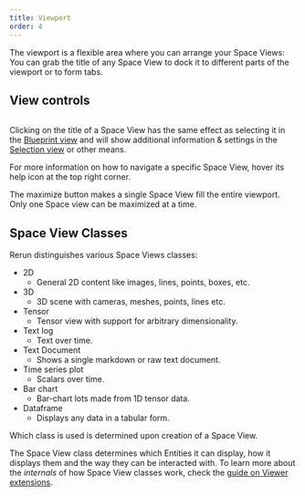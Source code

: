 ```yaml
---
title: Viewport
order: 4
---
```


The viewport is a flexible area where you can arrange your Space Views:
You can grab the title of any Space View to dock it to different parts of the viewport or to form tabs.

View controls
-------------

<picture>
  <img src="https://static.rerun.io/view-controls/e911cec51fcf840e014340b3cb135b7faeb2e8b6/full.png" alt="">
</picture>


Clicking on the title of a Space View has the same effect as selecting it in the [Blueprint view](blueprint.md)
and will show additional information & settings in the [Selection view](selection.md) or other means.

For more information on how to navigate a specific Space View, hover its help icon at the top right corner.

The maximize button makes a single Space View fill the entire viewport.
Only one Space view can be maximized at a time.


Space View Classes
---------------------------
Rerun distinguishes various Space Views classes:

* 2D
  * General 2D content like images, lines, points, boxes, etc.
* 3D
  * 3D scene with cameras, meshes, points, lines etc.
* Tensor
  * Tensor view with support for arbitrary dimensionality.
* Text log
  * Text over time.
* Text Document
  * Shows a single markdown or raw text document.
* Time series plot
  * Scalars over time.
* Bar chart
  * Bar-chart lots made from 1D tensor data.
* Dataframe
  * Displays any data in a tabular form.

Which class is used is determined upon creation of a Space View.

The Space View class determines which Entities it can display, how it displays them and the way they can be interacted with.
To learn more about the _internals_ of how Space View classes work, check the [guide on Viewer extensions](../../howto/extend.md).
